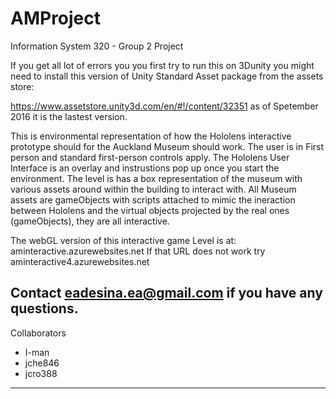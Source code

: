 # AMProject
Information System 320 - Group 2 Project

If you get all lot of errors you you first try to run this on 3Dunity
you might need to install this version of Unity Standard Asset package from the assets store:

https://www.assetstore.unity3d.com/en/#!/content/32351
as of Spetember 2016 it is the lastest version.

This is environmental representation of how the Hololens interactive prototype should for the Auckland Museum should work. 
The user is in First person and standard first-person controls apply.
The Hololens User Interface is an overlay and instrustions pop up once you start the environment. 
The level is has a box representation of the museum with various assets around within the building to interact with.
All Museum assets are gameObjects with scripts attached to mimic the ineraction between Hololens and the virtual objects projected by the real ones (gameObjects), they are all interactive.

The webGL version of this interactive game Level is at: aminteractive.azurewebsites.net
If that URL does not work try aminteractive4.azurewebsites.net

Contact eadesina.ea@gmail.com if you have any questions.
------------------
Collaborators
- I-man
- jche846
- jcro388
------------------
